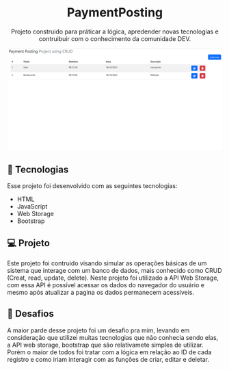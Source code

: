 <h1 align="center"> PaymentPosting</h1>

<p align="center">
Projeto construido para práticar a lógica, apredender novas tecnologias e contruibuir com o conhecimento da comunidade DEV.
</p>



<p align="center">
  <img alt="imagegproject" src="/paymentposting.png">
</p>


## 🚀 Tecnologias

Esse projeto foi desenvolvido com as seguintes tecnologias:

- HTML
- JavaScript
- Web Storage
- Bootstrap

## 💻 Projeto

Este projeto foi contruido visando simular as operações básicas de um sistema que interage com um banco de dados, mais conhecido como CRUD (Creat, read, update, delete). Neste projeto foi utilizado a API Web Storage, com essa API é possível acessar os dados do navegador do usuário e mesmo após atualizar a pagina os dados permanecem acessíveis.

## 🎯 Desafios

A maior parde desse projeto foi um desafio pra mim, levando em consideração que utilizei muitas tecnologias que não conhecia sendo elas, a API web storage, bootstrap que são relativamete simples de utilizar. Porém o maior de todos foi tratar com a lógica em relação ao ID de cada registro e como iriam interagir com as funções de criar, editar e deletar.



